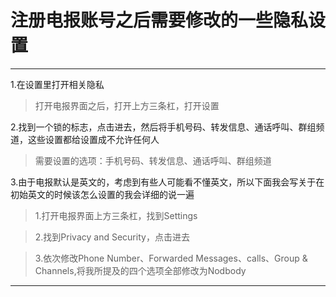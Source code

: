 # 注册电报账号之后需要修改的一些隐私设置

---------------------

1.在设置里打开相关隐私

> 打开电报界面之后，打开上方三条杠，打开设置

2.找到一个锁的标志，点击进去，然后将手机号码、转发信息、通话呼叫、群组频道，这些设置都给设置成不允许任何人

> 需要设置的选项：手机号码、转发信息、通话呼叫、群组频道

3.由于电报默认是英文的，考虑到有些人可能看不懂英文，所以下面我会写关于在初始英文的时候该怎么设置的我会详细的说一遍

> 1.打开电报界面上方三条杠，找到Settings

> 2.找到Privacy and Security，点击进去

> 3.依次修改Phone Number、Forwarded Messages、calls、Group & Channels,将我所提及的四个选项全部修改为Nodbody

---------------------
